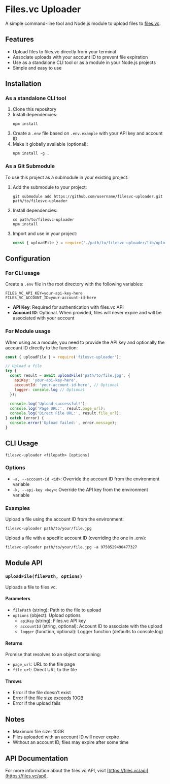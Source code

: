 # Files.vc Uploader

A simple command-line tool and Node.js module to upload files to [files.vc](https://files.vc/).

## Features

- Upload files to files.vc directly from your terminal
- Associate uploads with your account ID to prevent file expiration
- Use as a standalone CLI tool or as a module in your Node.js projects
- Simple and easy to use

## Installation

### As a standalone CLI tool

1. Clone this repository
2. Install dependencies:
   ```
   npm install
   ```
3. Create a `.env` file based on `.env.example` with your API key and account ID
4. Make it globally available (optional):
   ```
   npm install -g .
   ```

### As a Git Submodule

To use this project as a submodule in your existing project:

1. Add the submodule to your project:
   ```
   git submodule add https://github.com/username/filesvc-uploader.git path/to/filesvc-uploader
   ```
2. Install dependencies:
   ```
   cd path/to/filesvc-uploader
   npm install
   ```
3. Import and use in your project:
   ```javascript
   const { uploadFile } = require('./path/to/filesvc-uploader/lib/uploader');
   ```

## Configuration

### For CLI usage

Create a `.env` file in the root directory with the following variables:

```
FILES_VC_API_KEY=your-api-key-here
FILES_VC_ACCOUNT_ID=your-account-id-here
```

- **API Key**: Required for authentication with files.vc API
- **Account ID**: Optional. When provided, files will never expire and will be associated with your account

### For Module usage

When using as a module, you need to provide the API key and optionally the account ID directly to the function:

```javascript
const { uploadFile } = require('filesvc-uploader');

// Upload a file
try {
  const result = await uploadFile('path/to/file.jpg', {
    apiKey: 'your-api-key-here',
    accountId: 'your-account-id-here', // Optional
    logger: console.log // Optional
  });
  
  console.log('Upload successful!');
  console.log('Page URL:', result.page_url);
  console.log('Direct File URL:', result.file_url);
} catch (error) {
  console.error('Upload failed:', error.message);
}
```

## CLI Usage

```
filesvc-uploader <filepath> [options]
```

### Options

- `-a, --account-id <id>`: Override the account ID from the environment variable
- `-k, --api-key <key>`: Override the API key from the environment variable

### Examples

Upload a file using the account ID from the environment:
```
filesvc-uploader path/to/your/file.jpg
```

Upload a file with a specific account ID (overriding the one in .env):
```
filesvc-uploader path/to/your/file.jpg -a 9750529490477327
```

## Module API

### `uploadFile(filePath, options)`

Uploads a file to files.vc.

#### Parameters

- `filePath` (string): Path to the file to upload
- `options` (object): Upload options
  - `apiKey` (string): Files.vc API key
  - `accountId` (string, optional): Account ID to associate with the upload
  - `logger` (function, optional): Logger function (defaults to console.log)

#### Returns

Promise that resolves to an object containing:
- `page_url`: URL to the file page
- `file_url`: Direct URL to the file

#### Throws

- Error if the file doesn't exist
- Error if the file size exceeds 10GB
- Error if the upload fails

## Notes

- Maximum file size: 10GB
- Files uploaded with an account ID will never expire
- Without an account ID, files may expire after some time

## API Documentation

For more information about the files.vc API, visit [https://files.vc/api](https://files.vc/api).